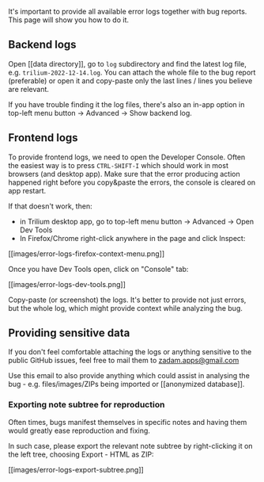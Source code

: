 It's important to provide all available error logs together with bug reports. This page will show you how to do it.

## Backend logs

Open [[data directory]], go to `log` subdirectory and find the latest log file, e.g. `trilium-2022-12-14.log`. You can attach the whole file to the bug report (preferable) or open it and copy-paste only the last lines / lines you believe are relevant.

If you have trouble finding it the log files, there's also an in-app option in top-left menu button -> Advanced -> Show backend log.

## Frontend logs

To provide frontend logs, we need to open the Developer Console. Often the easiest way is to press `CTRL-SHIFT-I` which should work in most browsers (and desktop app). Make sure that the error producing action happened right before you copy&paste the errors, the console is cleared on app restart.

If that doesn't work, then:

* in Trilium desktop app, go to top-left menu button -> Advanced -> Open Dev Tools
* In Firefox/Chrome right-click anywhere in the page and click Inspect:

[[images/error-logs-firefox-context-menu.png]]

Once you have Dev Tools open, click on "Console" tab:

[[images/error-logs-dev-tools.png]]

Copy-paste (or screenshot) the logs. It's better to provide not just errors, but the whole log, which might provide context while analyzing the bug.

## Providing sensitive data

If you don't feel comfortable attaching the logs or anything sensitive to the public GitHub issues, feel free to mail them to zadam.apps@gmail.com

Use this email to also provide anything which could assist in analysing the bug - e.g. files/images/ZIPs being imported or [[anonymized database]].

### Exporting note subtree for reproduction

Often times, bugs manifest themselves in specific notes and having them would greatly ease reproduction and fixing.

In such case, please export the relevant note subtree by right-clicking it on the left tree, choosing Export - HTML as ZIP:

[[images/error-logs-export-subtree.png]]
